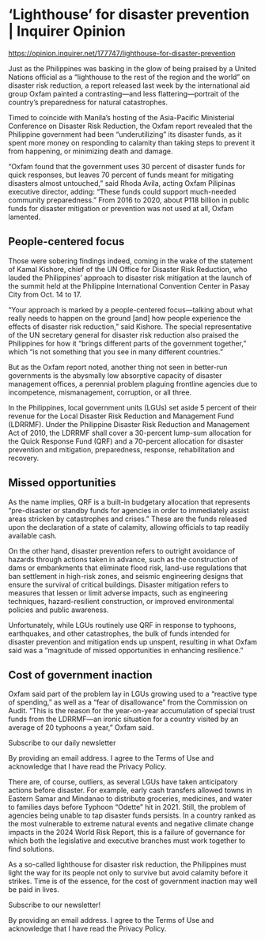 # ‘Lighthouse’ for disaster prevention | Inquirer Opinion

https://opinion.inquirer.net/177747/lighthouse-for-disaster-prevention













Just as the Philippines was basking in the glow of being praised by a United Nations official as a “lighthouse to the rest of the region and the world” on disaster risk reduction, a report released last week by the international aid group Oxfam painted a contrasting—and less flattering—portrait of the country’s preparedness for natural catastrophes.

Timed to coincide with Manila’s hosting of the Asia-Pacific Ministerial Conference on Disaster Risk Reduction, the Oxfam report revealed that the Philippine government had been “underutilizing” its disaster funds, as it spent more money on responding to calamity than taking steps to prevent it from happening, or minimizing death and damage.

“Oxfam found that the government uses 30 percent of disaster funds for quick responses, but leaves 70 percent of funds meant for mitigating disasters almost untouched,” said Rhoda Avila, acting Oxfam Pilipinas executive director, adding: “These funds could support much-needed community preparedness.” From 2016 to 2020, about P118 billion in public funds for disaster mitigation or prevention was not used at all, Oxfam lamented.



##  People-centered focus



Those were sobering findings indeed, coming in the wake of the statement of Kamal Kishore, chief of the UN Office for Disaster Risk Reduction, who lauded the Philippines’ approach to disaster risk mitigation at the launch of the summit held at the Philippine International Convention Center in Pasay City from Oct. 14 to 17.

“Your approach is marked by a people-centered focus—talking about what really needs to happen on the ground [and] how people experience the effects of disaster risk reduction,” said Kishore. The special representative of the UN secretary general for disaster risk reduction also praised the Philippines for how it “brings different parts of the government together,” which “is not something that you see in many different countries.”

But as the Oxfam report noted, another thing not seen in better-run governments is the abysmally low absorptive capacity of disaster management offices, a perennial problem plaguing frontline agencies due to incompetence, mismanagement, corruption, or all three.

In the Philippines, local government units (LGUs) set aside 5 percent of their revenue for the Local Disaster Risk Reduction and Management Fund (LDRRMF). Under the Philippine Disaster Risk Reduction and Management Act of 2010, the LDRRMF shall cover a 30-percent lump-sum allocation for the Quick Response Fund (QRF) and a 70-percent allocation for disaster prevention and mitigation, preparedness, response, rehabilitation and recovery.



##  Missed opportunities



As the name implies, QRF is a built-in budgetary allocation that represents “pre-disaster or standby funds for agencies in order to immediately assist areas stricken by catastrophes and crises.” These are the funds released upon the declaration of a state of calamity, allowing officials to tap readily available cash.

On the other hand, disaster prevention refers to outright avoidance of hazards through actions taken in advance, such as the construction of dams or embankments that eliminate flood risk, land-use regulations that ban settlement in high-risk zones, and seismic engineering designs that ensure the survival of critical buildings. Disaster mitigation refers to measures that lessen or limit adverse impacts, such as engineering techniques, hazard-resilient construction, or improved environmental policies and public awareness.

Unfortunately, while LGUs routinely use QRF in response to typhoons, earthquakes, and other catastrophes, the bulk of funds intended for disaster prevention and mitigation ends up unspent, resulting in what Oxfam said was a “magnitude of missed opportunities in enhancing resilience.”



##  Cost of government inaction



Oxfam said part of the problem lay in LGUs growing used to a “reactive type of spending,” as well as a “fear of disallowance” from the Commission on Audit. “This is the reason for the year-on-year accumulation of special trust funds from the LDRRMF—an ironic situation for a country visited by an average of 20 typhoons a year,” Oxfam said.

Subscribe to our daily newsletter

By providing an email address. I agree to the Terms of Use and acknowledge that I have read the Privacy Policy.

There are, of course, outliers, as several LGUs have taken anticipatory actions before disaster. For example, early cash transfers allowed towns in Eastern Samar and Mindanao to distribute groceries, medicines, and water to families days before Typhoon “Odette” hit in 2021. Still, the problem of agencies being unable to tap disaster funds persists. In a country ranked as the most vulnerable to extreme natural events and negative climate change impacts in the 2024 World Risk Report, this is a failure of governance for which both the legislative and executive branches must work together to find solutions.

As a so-called lighthouse for disaster risk reduction, the Philippines must light the way for its people not only to survive but avoid calamity before it strikes. Time is of the essence, for the cost of government inaction may well be paid in lives.

Subscribe to our newsletter!

By providing an email address. I agree to the Terms of Use and acknowledge that I have read the Privacy Policy.